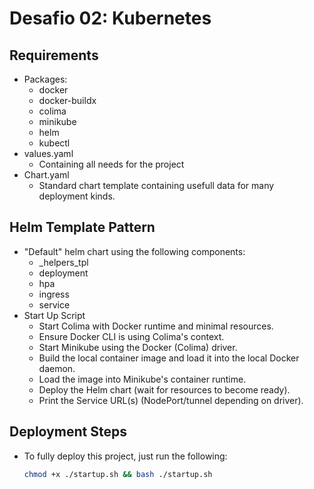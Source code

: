 # Desafio 02: Kubernetes

## Requirements

  * Packages: 
    * docker
    * docker-buildx
    * colima
    * minikube
    * helm
    * kubectl
  * values.yaml
    * Containing all needs for the project
  * Chart.yaml
    * Standard chart template containing usefull data for many deployment kinds.

## Helm Template Pattern

  * "Default" helm chart using the following components:
    * _helpers_tpl
    * deployment
    * hpa
    * ingress
    * service
  * Start Up Script
    * Start Colima with Docker runtime and minimal resources.
    * Ensure Docker CLI is using Colima's context.
    * Start Minikube using the Docker (Colima) driver.
    * Build the local container image and load it into the local Docker daemon.
    * Load the image into Minikube's container runtime.
    * Deploy the Helm chart (wait for resources to become ready).
    * Print the Service URL(s) (NodePort/tunnel depending on driver).

## Deployment Steps

  * To fully deploy this project, just run the following:
    ```Bash
    chmod +x ./startup.sh && bash ./startup.sh
    ```

